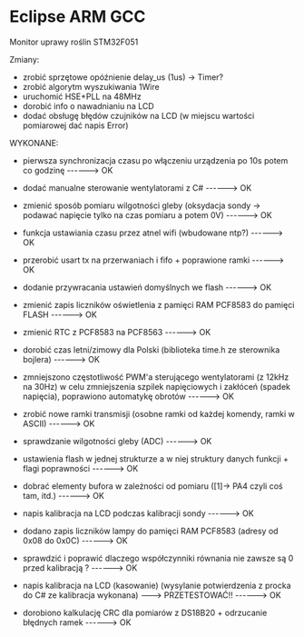 # Eclipse ARM GCC 
Monitor uprawy roślin STM32F051


Zmiany:

- zrobić sprzętowe opóźnienie delay_us (1us) -> Timer?
- zrobić algorytm wyszukiwania 1Wire
- uruchomić HSE+PLL na 48MHz
- dorobić info o nawadnianiu na LCD
- dodać obsługę błędów czujników na LCD (w miejscu wartości pomiarowej dać napis Error)


WYKONANE:

- pierwsza synchronizacja czasu po włączeniu urządzenia po 10s potem co godzinę ------> OK

- dodać manualne sterowanie wentylatorami z C# ------> OK

- zmienić sposób pomiaru wilgotności gleby (oksydacja sondy -> podawać napięcie tylko na czas pomiaru a potem 0V) ------> OK

- funkcja ustawiania czasu przez atnel wifi (wbudowane ntp?) ------> OK

- przerobić usart tx na przerwaniach i fifo + poprawione ramki ------> OK 

- dodanie przywracania ustawień domyślnych we flash ------> OK

- zmienić zapis liczników oświetlenia z pamięci RAM PCF8583 do pamięci FLASH ------> OK

- zmienić RTC z PCF8583 na PCF8563 ------> OK

- dorobić czas letni/zimowy dla Polski (biblioteka time.h ze sterownika bojlera) ------> OK

- zmniejszono częstotliwość PWM'a sterującego wentylatorami (z 12kHz na 30Hz) w 
  celu zmniejszenia szpilek napięciowych i zakłóceń (spadek napięcia), poprawiono automatykę obrotów ------> OK
  
- zrobić nowe ramki transmisji (osobne ramki od każdej komendy, ramki w ASCII) ------> OK

- sprawdzanie wilgotności gleby (ADC) ------> OK

- ustawienia flash w jednej strukturze a w niej struktury danych funkcji + flagi poprawności ------> OK

- dobrać elementy bufora w zależności od pomiaru ([1]-> PA4 czyli coś tam, itd.) ------> OK

- napis kalibracja na LCD podczas kalibracji sondy ------> OK

- dodano zapis liczników lampy do pamięci RAM PCF8583 (adresy od 0x08 do 0x0C) ------> OK

- sprawdzić i poprawić dlaczego współczynniki równania nie zawsze są 0 przed kalibracją ? ------> OK

- napis kalibracja na LCD (kasowanie) (wysylanie potwierdzenia z procka do C# ze kalibracja wykonana) ---> PRZETESTOWAĆ!! ------> OK

- dorobiono kalkulację CRC dla pomiarów z DS18B20 + odrzucanie błędnych ramek ------> OK